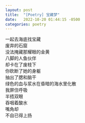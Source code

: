 ```yaml
---
layout: post
title:  "[Poetry] 宝藏梦"
date:   2022-10-20 01:44:15 -0500
categories: poetry
---
```


一起去海底找宝藏\
废弃的石窟\
没法掩藏那耀眼的金黄\
八脚的人鱼伙伴\
却卡在了废枝下\
你砍断了她的身躯\
抽出了腮和脑干\
绿色的血与浆水在昏暗的海水里化散\
我屏住呼吸\
半捂双眼\
吞咽着酸水\
嘴角却\
不自已得上扬
